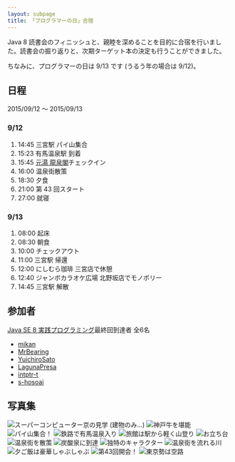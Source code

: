 ```yaml
---
layout: subpage
title: 「プログラマーの日」合宿
---
```


Java 8 読書会のフィニッシュと、親睦を深めることを目的に合宿を行いました。読書会の振り返りと、次期ターゲット本の決定も行うことができました。

ちなみに、プログラマーの日は 9/13 です (うるう年の場合は 9/12)。

## 日程

2015/09/12 〜 2015/09/13

### 9/12

1. 14:45 三宮駅 パイ山集合
2. 15:23 有馬温泉駅 到着
3. 15:45 [元湯 龍泉閣](http://www.ryuusenkaku.jp)チェックイン
4. 16:00 温泉街散策
5. 18:30 夕食
6. 21:00 第 43 回スタート
7. 27:00 就寝

### 9/13

1. 08:00 起床
2. 08:30 朝食
2. 10:00 チェックアウト
3. 11:00 三宮駅 帰還
4. 12:00 にしむら珈琲 三宮店で休憩
5. 12:40 ジャンボカラオケ広場 北野坂店でモノポリー
6. 14:45 三宮駅 解散

## 参加者

[Java SE 8 実践プログラミング](/workshop/1-java8)最終回到達者 全6名

* [mikan](https://github.com/mikan)
* [MrBearing](https://github.com/MrBearing)
* [YuichiroSato](https://github.com/YuichiroSato)
* [LagunaPresa](https://github.com/LagunaPresa)
* [intptr-t](https://github.com/intptr-t)
* [s-hosoai](https://github.com/s-hosoai)

## 写真集

![](/photo/20150912-01_565.jpg "スーパーコンピューター京の見学 (建物のみ…)")
![](/photo/20150912-02_6949.jpg "神戸牛を堪能")
![](/photo/20150912-03_465.jpg "パイ山集合！")
![](/photo/20150912-04_5477.jpg "鉄路で有馬温泉入り")
![](/photo/20150912-05_471.jpg "旅館は駅から軽く山登り")
![](/photo/20150912-06_3096.jpg "お立ち台")
![](/photo/20150912-07_5566.jpg "温泉街を散策")
![](/photo/20150912-08_481.jpg "炭酸泉に到達")
![](/photo/20150912-09_8811.jpg "独特のキャラクター")
![](/photo/20150912-10_3659.jpg "温泉街を流れる川")
![](/photo/20150912-11_891.jpg "夕ご飯は豪華しゃぶしゃぶ")
![](/photo/20150912-12_2879.jpg "第43回開会！")
![](/photo/20150913-01_2764.jpg "東京勢は空路")

